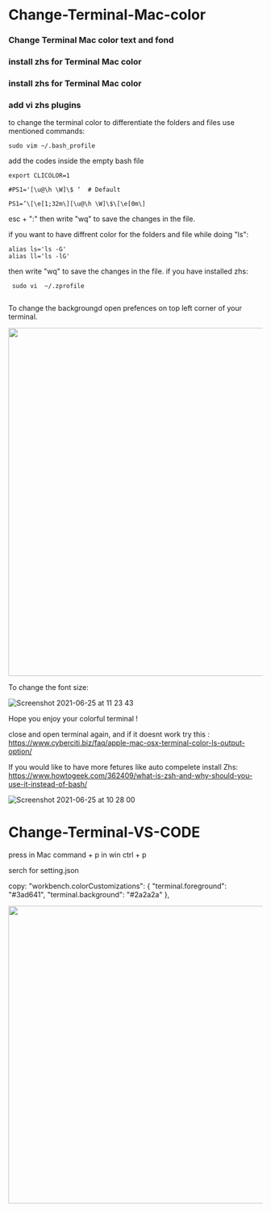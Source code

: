 # Change-Terminal-Mac-color
### Change Terminal Mac color text and fond
### install zhs for Terminal Mac color
### install zhs for Terminal Mac color
### add vi zhs plugins

to change the terminal color to differentiate the folders and files use mentioned commands:

  ```sudo vim ~/.bash_profile```

add the codes inside the empty bash file 

 ```export CLICOLOR=1```
 
 ```#PS1='[\u@\h \W]\$ ‘  # Default```
 
 ``` PS1=’\[\e[1;32m\][\u@\h \W]\$\[\e[0m\] ```
 
 esc +  ":"
 then write "wq" to save the changes in the file. 
 
 if you want to have diffrent color for the folders and file while doing "ls":
 ```
 alias ls='ls -G'
 alias ll='ls -lG'
 ```
 
 then write "wq" to save the changes in the file. 
 if you have installed zhs: 
 
 ```
  sudo vi  ~/.zprofile
  
```
 
To change the backgroungd open prefences on top left corner of your terminal.
  
<img src="https://user-images.githubusercontent.com/17232450/122657406-995e6580-d163-11eb-9c89-eeea55618daa.png" width= "690px">

To change the font size: 


![Screenshot 2021-06-25 at 11 23 43](https://user-images.githubusercontent.com/17232450/123406089-d5058f00-d5aa-11eb-9526-dc1474267ed1.png)

  
Hope you enjoy your colorful terminal !

close and open terminal again, and if it doesnt work try this :
https://www.cyberciti.biz/faq/apple-mac-osx-terminal-color-ls-output-option/

If you would like to have more fetures like auto compelete install Zhs: 
https://www.howtogeek.com/362409/what-is-zsh-and-why-should-you-use-it-instead-of-bash/

![Screenshot 2021-06-25 at 10 28 00](https://user-images.githubusercontent.com/17232450/123395220-3e33d500-d5a0-11eb-9174-10b3b11f8d05.png)


# Change-Terminal-VS-CODE 
press 
in Mac command + p 
in win ctrl + p

serch for setting.json

copy:
 "workbench.colorCustomizations": {
    "terminal.foreground": "#3ad641",
    "terminal.background": "#2a2a2a"
  },
  
  <img src="https://user-images.githubusercontent.com/17232450/122657707-61a4ed00-d166-11eb-9a8f-3b1e4dc78217.png" width= "590px">

